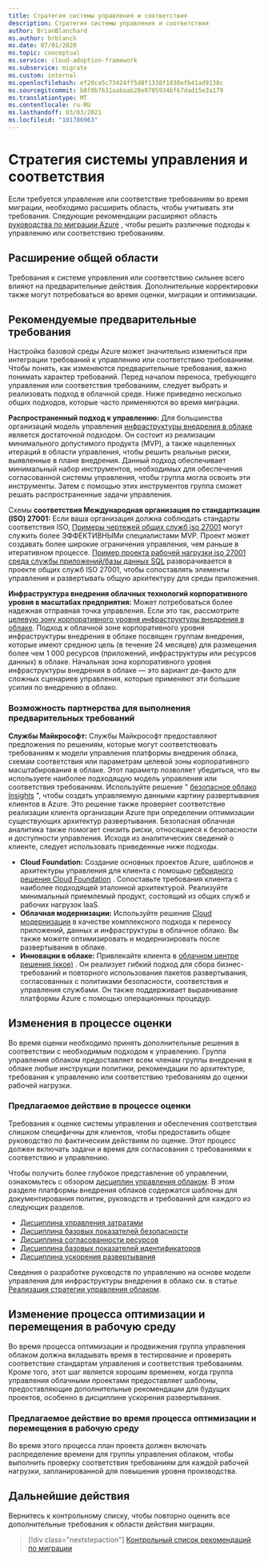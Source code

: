 ```yaml
---
title: Стратегия системы управления и соответствия
description: Стратегия системы управления и соответствия
author: BrianBlanchard
ms.author: brblanch
ms.date: 07/01/2020
ms.topic: conceptual
ms.service: cloud-adoption-framework
ms.subservice: migrate
ms.custom: internal
ms.openlocfilehash: ef20ca5c73424ff5d8f1338f1838efb41ad9138c
ms.sourcegitcommit: b8f8b7631aabaab28e9705934bf67dad15e3a179
ms.translationtype: MT
ms.contentlocale: ru-RU
ms.lasthandoff: 03/03/2021
ms.locfileid: "101786963"
---
```

# <a name="governance-or-compliance-strategy"></a>Стратегия системы управления и соответствия

Если требуется управление или соответствие требованиям во время миграции, необходимо расширить область, чтобы учитывать эти требования. Следующие рекомендации расширяют область [руководства по миграции Azure](../azure-migration-guide/index.md) , чтобы решить различные подходы к управлению или соответствию требованиям.

## <a name="general-scope-expansion"></a>Расширение общей области

Требования к системе управления или соответствию сильнее всего влияют на предварительные действия. Дополнительные корректировки также могут потребоваться во время оценки, миграции и оптимизации.

## <a name="suggested-prerequisites"></a>Рекомендуемые предварительные требования

Настройка базовой среды Azure может значительно измениться при интеграции требований к управлению или соответствию требованиям. Чтобы понять, как изменяются предварительные требования, важно понимать характер требований. Перед началом переноса, требующего управления или соответствия требованиям, следует выбрать и реализовать подход в облачной среде. Ниже приведено несколько общих подходов, которые часто применяются во время миграции.

**Распространенный подход к управлению:** Для большинства организаций модель управления [инфраструктуры внедрения в облаке](../../govern/guides/index.md) является достаточной подходом. Он состоит из реализации минимального допустимого продукта (MVP), а также нацеленных итераций в области управления, чтобы решить реальные риски, выявленные в плане внедрения. Данный подход обеспечивает минимальный набор инструментов, необходимых для обеспечения согласованной системы управления, чтобы группа могла освоить эти инструменты. Затем с помощью этих инструментов группа сможет решать распространенные задачи управления.

Схемы **соответствия Международная организация по стандартизации (ISO) 27001:** Если ваша организация должна соблюдать стандарты соответствия ISO, [Примеры чертежей общих служб iso 27001](/azure/governance/blueprints/samples/iso27001-shared/) могут служить более ЭФФЕКТИВНЫМи специалистами MVP. Проект может создавать более широкие ограничения управления, чем раньше в итеративном процессе. [Пример проекта рабочей нагрузки iso 27001 среда службы приложений/базы данных SQL](/azure/governance/blueprints/samples/iso27001-ase-sql-workload/) разворачивается в проекте общих служб ISO 27001, чтобы сопоставлять элементы управления и развертывать общую архитектуру для среды приложения.

**Инфраструктура внедрения облачных технологий корпоративного уровня в масштабах предприятия:** Может потребоваться более надежная отправная точка управления. Если это так, рассмотрите [целевую зону корпоративного уровня инфраструктуры внедрения в облаке](../../ready/enterprise-scale/index.md). Подход к облачной зоне корпоративного уровня инфраструктуры внедрения в облаке посвящен группам внедрения, которые имеют среднюю цель (в течение 24 месяцев) для размещения более чем 1 000 ресурсов (приложений, инфраструктуры или ресурсов данных) в облаке. Начальная зона корпоративного уровня инфраструктуры внедрения в облаке — это вариант де-факто для сложных сценариев управления, которые применяют эти большие усилия по внедрению в облако.

### <a name="partnership-option-to-complete-prerequisites"></a>Возможность партнерства для выполнения предварительных требований

**Службы Майкрософт:** Службы Майкрософт предоставляют предложения по решениям, которые могут соответствовать требованиям к модели управления платформы внедрения облака, схемам соответствия или параметрам целевой зоны корпоративного масштабирования в облаке. Этот параметр позволяет убедиться, что вы используете наиболее подходящую модель управления или соответствия требованиям. Используйте решение " [безопасное облако Insights](https://download.microsoft.com/download/C/7/C/C7CEA89D-7BDB-4E08-B998-737C13107361/Secure_Cloud_Insights_Datasheet_EN_US.pdf) ", чтобы создать управляемую данными картину развертывания клиентов в Azure. Это решение также проверяет соответствие реализации клиента организации Azure при определении оптимизации существующих архитектур развертывания. Безопасная облачная аналитика также помогает снизить риски, относящиеся к безопасности и доступности управления. Исходя из аналитических сведений о клиенте, следует использовать приведенные ниже подходы.

- **Cloud Foundation:** Создание основных проектов Azure, шаблонов и архитектуры управления для клиента с помощью [гибридного решения Cloud Foundation](https://download.microsoft.com/download/D/8/7/D872DFD0-1C46-4145-95E4-B5EAB2958B96/Hybrid_Cloud_Foundation_Datasheet_EN_US.pdf) . Сопоставьте требования клиента с наиболее подходящей эталонной архитектурой. Реализуйте минимальный приемлемый продукт, состоящий из общих служб и рабочих нагрузок IaaS.
- **Облачная модернизации:** Используйте решение [Cloud модернизации](https://download.microsoft.com/download/3/7/3/373F90E3-8568-44F3-B096-CD9C1CD28AB7/Cloud_Modernization_Datasheet_EN_US.pdf) в качестве комплексного подхода к переносу приложений, данных и инфраструктуры в облачное облако. Вы также можете оптимизировать и модернизировать после развертывания в облаке.
- **Инновации в облаке:** Привлекайте клиента в [облачном центре решения (ккое)](https://download.microsoft.com/download/F/8/B/F8BBE4BD-E5F8-4DFB-82F7-C0A4E17051BB/Cloud_Center_of_Excellence_Datasheet_EN_US.pdf) . Он реализует гибкий подход для сбора бизнес-требований и повторного использования пакетов развертывания, согласованных с политиками безопасности, соответствия и управления службами. Он также поддерживает выравнивание платформы Azure с помощью операционных процедур.

## <a name="assess-process-changes"></a>Изменения в процессе оценки

Во время оценки необходимо принять дополнительные решения в соответствии с необходимым подходом к управлению. Группа управления облаком предоставляет всем членам группы внедрения в облаке любые инструкции политики, рекомендации по архитектуре, требования к управлению или соответствию требованиям до оценки рабочей нагрузки.

### <a name="suggested-action-during-the-assessment-process"></a>Предлагаемое действие в процессе оценки

Требования к оценке системы управления и обеспечения соответствия слишком специфичны для клиентов, чтобы предоставить общее руководство по фактическим действиям по оценке. Этот процесс должен включать задачи и время для согласования с требованиями к соответствию и управлению.

Чтобы получить более глубокое представление об управлении, ознакомьтесь с обзором [дисциплин управления облаком](../../govern/governance-disciplines.md). В этом разделе платформы внедрения облаков содержатся шаблоны для документирования политик, руководств и требований для каждого из следующих разделов.

- [Дисциплина управления затратами](../../govern/cost-management/template.md)
- [Дисциплина базовых показателей безопасности](../../govern/security-baseline/template.md)
- [Дисциплина согласованности ресурсов](../../govern/resource-consistency/template.md)
- [Дисциплина базовых показателей идентификаторов](../../govern/identity-baseline/template.md)
- [Дисциплина ускорения развертывания](../../govern/deployment-acceleration/template.md)

Сведения о разработке руководств по управлению на основе модели управления для инфраструктуры внедрения в облако см. в статье [Реализация стратегии управления облаком](../../govern/corporate-policy.md).

## <a name="optimize-and-promote-process-changes"></a>Изменение процесса оптимизации и перемещения в рабочую среду

Во время процесса оптимизации и продвижения группа управления облаком должна вкладывать время в тестирование и проверять соответствие стандартам управления и соответствия требованиям. Кроме того, этот шаг является хорошим временем, когда группа управления облачными проектами предоставляет шаблоны, предоставляющие дополнительные рекомендации для будущих проектов, особенно в дисциплине ускорения развертывания.

### <a name="suggested-action-during-the-optimize-and-promote-process"></a>Предлагаемое действие во время процесса оптимизации и перемещения в рабочую среду

Во время этого процесса план проекта должен включать распределение времени для группы управления облаком, чтобы выполнить проверку соответствия требованиям для каждой рабочей нагрузки, запланированной для повышения уровня производства.

## <a name="next-steps"></a>Дальнейшие действия

Вернитесь к контрольному списку, чтобы повторно оценить все дополнительные требования к области действия миграции.

> [!div class="nextstepaction"]
> [Контрольный список рекомендаций по миграции](./index.md)
